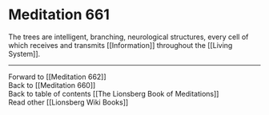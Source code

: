 # Meditation 661

The trees are intelligent, branching, neurological structures, every cell of which receives and transmits [[Information]] throughout the [[Living System]]. 

___

Forward to [[Meditation 662]]   
Back to [[Meditation 660]]  
Back to table of contents [[The Lionsberg Book of Meditations]]  
Read other [[Lionsberg Wiki Books]] 

